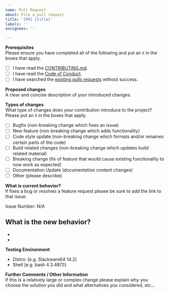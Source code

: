 ```yaml
---
name: Pull Request
about: File a pull request
title: '[PR] {title}'
labels: ''
assignees: ''

---
```

**Prerequisites**  
Please ensure you have completed all of the following and put an `X` in the boxes that apply.
- [ ] I have read the [CONTRIBUTING.md](../blob/master/CONTRIBUTING.md).
- [ ] I have read the [Code of Conduct](../blob/master/CODE_OF_CONDUCT.md).
- [ ] I have searched the [existing pulls requests](https://github.com/N-Tek/dddStrikeToDip/pulls?q=is%3Apr) without success.

**Proposed changes**  
A clear and concise description of your introduced changes.

**Types of changes**  
What type of changes does your contribution introduce to the project? Please put an `X` in the boxes that apply.
- [ ] Bugfix                (non-breaking change which fixes an issue)
- [ ] New feature           (non-breaking change which adds functionality)
- [ ] Code style update     (non-breaking change which formats and/or renames certain parts of the code)
- [ ] Build related changes (non-breaking change which updates build related material)
- [ ] Breaking change       (fix of feature that would cause existing functionality to now work as expected)
- [ ] Documentation Update  (documentation content changes)
- [ ] Other                 (please describe)

**What is current behavior?**  
If fixes a bug or resolves a feature request please be sure to add the link
to that issue.

Issue Number: N/A

**What is the new behavior?**  
-
-
-

**Testing Environment**  
- Distro: [e.g. Slackware64 14.2]
- Shell [e.g. bash 4.3.48(1)]

**Further Comments / Other Information**  
If this is a relatively large or complex change please explain why you choose the solution you did and
what alternatives you considered, etc...
